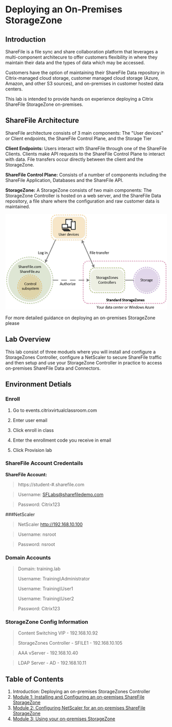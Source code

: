 # Deploying an On-Premises StorageZone

## Introduction

ShareFile is a file sync and share collaboration platform that leverages a multi-component architecure to offer customers flexibility in where they maintain their data and the types of data which may be accessed.

Customers have the option of maintaining their ShareFile Data repository in Citrix-managed cloud storage, customer managed cloud storage (Azure, Amazon, and other S3 sources), and on-premises in customer hosted data centers.

This lab is intended to provide hands on experience deploying a Citrix ShareFile StorageZone on-premises.

## ShareFile Architecture

ShareFile architecture consists of 3 main components: The "User devices" or Client endpoints, the ShareFile Control Plane, and the Storage Tier

**Client Endpoints:** Users interact with ShareFile through one of the ShareFile Clients. Clients make API requests to the ShareFile Control Plane to interact with data. File transfers occur directly between the client and the StorageZone.

**ShareFile Control Plane:** Consists of a number of components including the ShareFile Application, Databases and the ShareFile API.

**StorageZone:** A StorageZone consists of two main components: The StorageZone Controller is hosted on a web server, and the ShareFile Data repository, a file share where the configuration and raw customer data is maintained.

![Customer-managed StorageZones architecture](images/customer-managed.png)


For more detailed guidance on deploying an on-premises StorageZone please [](http://docs.citrix.com/en-us/storagezones-controller/4-0/sf-deploy.html)

## Lab Overview

This lab consist of three moduels where you will install and configure a StorageZones Controller, configure a NetScaler to secure ShareFile traffic and then setup and use your StorageZone Controller in practice to access on-premises ShareFile Data and Connectors.

## Environment Detials

### Enroll

1. Go to events.citrixvirtualclassroom.com 
2. Enter user email 
3. Click enroll in class 
4. Enter the enrollment code you receive in email

5. Click Provision lab

### ShareFile Account Credentails

**ShareFile Account:** 

> https://student-#.sharefile.com 

> Username: SFLabs@sharefiledemo.com

> Password: Citrix123

###NetScaler
> NetScaler
> http://192.168.10.100

> Username: nsroot

> Password: nsroot

### Domain Accounts
> Domain: training.lab
> 
> Username: Training\Administrator
> 
> Username: Training\User1
> 
> Username: Training\User2
> 
> Password: Citrix123

### StorageZone Config Information
 
> Content Switching VIP - 192.168.10.92
> 
> StorageZones Controller - SFILE1 - 192.168.10.105

> AAA vServer - 192.168.10.40

> LDAP Server - AD - 192.168.10.11


## Table of Contents

1. Introduction: Deploying an on-premises StorageZones Controller
2. [Module 1: Installing and Configuring an on-premises ShareFile StorageZone](/Module-1)
3. [Module 2: Configuring NetScaler for an on-premises ShareFile StorageZone](/Module-2)
4. [Module 3: Using your on-premises StorageZone](/Module-3)